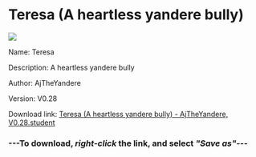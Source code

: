 # Teresa (A heartless yandere bully)

<img src = "https://raw.githubusercontent.com/Arbiter1223/Koukou-Gurashi-Custom-Students/master/Students/Files/Teresa%20(A%20heartless%20yandere%20bully).png">

Name: Teresa

Description: A heartless yandere bully

Author: AjTheYandere

Version: V0.28

Download link: <a href="https://raw.githubusercontent.com/Arbiter1223/Koukou-Gurashi-Custom-Students/master/Students/Files/Teresa%20(A%20heartless%20yandere%20bully)%20-%20AjTheYandere%2C%20V0.28.student">Teresa (A heartless yandere bully) - AjTheYandere, V0.28.student</a>

### ---**To download, _right-click_ the link, and select _"Save as"_**---
